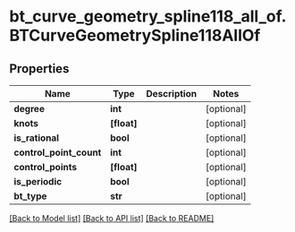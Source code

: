 # bt_curve_geometry_spline118_all_of.BTCurveGeometrySpline118AllOf

## Properties
Name | Type | Description | Notes
------------ | ------------- | ------------- | -------------
**degree** | **int** |  | [optional] 
**knots** | **[float]** |  | [optional] 
**is_rational** | **bool** |  | [optional] 
**control_point_count** | **int** |  | [optional] 
**control_points** | **[float]** |  | [optional] 
**is_periodic** | **bool** |  | [optional] 
**bt_type** | **str** |  | [optional] 

[[Back to Model list]](../README.md#documentation-for-models) [[Back to API list]](../README.md#documentation-for-api-endpoints) [[Back to README]](../README.md)


